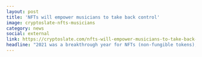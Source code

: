 ```yaml
---
layout: post
title: 'NFTs will empower musicians to take back control'
image: cryptoslate-nfts-musicians
category: news
social: external
link: https://cryptoslate.com/nfts-will-empower-musicians-to-take-back-control/
headline: "2021 was a breakthrough year for NFTs (non-fungible tokens), with the sale of crypto assets totalling US$24.9 billion, up from US$94.9 million in 2020."
---
```

